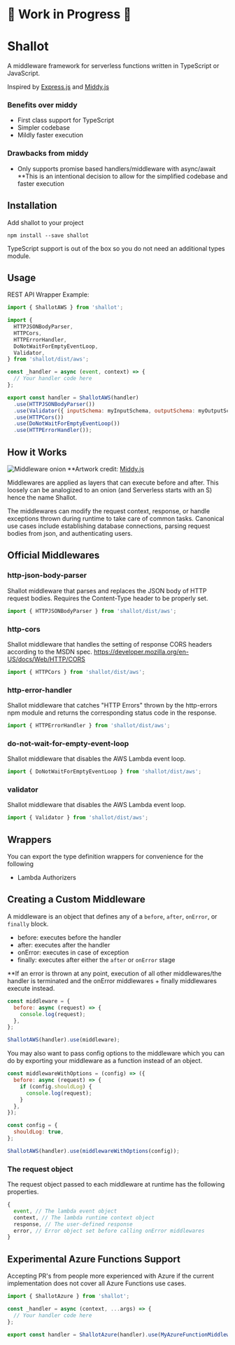 # 🚨 Work in Progress 🚨

# Shallot

A middleware framework for serverless functions written in TypeScript or JavaScript.

Inspired by [Express.js](http://expressjs.com/) and [Middy.js](https://middy.js.org/)

### Benefits over middy

- First class support for TypeScript
- Simpler codebase
- Mildly faster execution

### Drawbacks from middy

- Only supports promise based handlers/middleware with async/await
  \*\*This is an intentional decision to allow for the simplified codebase and faster execution

## Installation

Add shallot to your project

```
npm install --save shallot
```

TypeScript support is out of the box so you do not need an additional types module.

## Usage

REST API Wrapper Example:

```javascript
import { ShallotAWS } from 'shallot';

import {
  HTTPJSONBodyParser,
  HTTPCors,
  HTTPErrorHandler,
  DoNotWaitForEmptyEventLoop,
  Validator,
} from 'shallot/dist/aws';

const _handler = async (event, context) => {
  // Your handler code here
};

export const handler = ShallotAWS(handler)
  .use(HTTPJSONBodyParser())
  .use(Validator({ inputSchema: myInputSchema, outputSchema: myOutputSchema }))
  .use(HTTPCors())
  .use(DoNotWaitForEmptyEventLoop())
  .use(HTTPErrorHandler());
```

## How it Works

![Middleware onion](https://middy.js.org/img/middy-middleware-engine.png)
\*\*Artwork credit: [Middy.js](https://middy.js.org/)

Middlewares are applied as layers that can execute before and after. This loosely
can be analogized to an onion (and Serverless starts with an S) hence the name Shallot.

The middlewares can modify the request context, response, or handle exceptions thrown during runtime
to take care of common tasks. Canonical use cases include establishing database connections, parsing
request bodies from json, and authenticating users.

## Official Middlewares

### http-json-body-parser

Shallot middleware that parses and replaces the JSON body of HTTP request bodies.
Requires the Content-Type header to be properly set.

```javascript
import { HTTPJSONBodyParser } from 'shallot/dist/aws';
```

### http-cors

Shallot middleware that handles the setting of response CORS headers according
to the MSDN spec. https://developer.mozilla.org/en-US/docs/Web/HTTP/CORS

```javascript
import { HTTPCors } from 'shallot/dist/aws';
```

### http-error-handler

Shallot middleware that catches "HTTP Errors" thrown by the
http-errors npm module and returns the corresponding status
code in the response.

```javascript
import { HTTPErrorHandler } from 'shallot/dist/aws';
```

### do-not-wait-for-empty-event-loop

Shallot middleware that disables the AWS Lambda
event loop.

```javascript
import { DoNotWaitForEmptyEventLoop } from 'shallot/dist/aws';
```

### validator

Shallot middleware that disables the AWS Lambda
event loop.

```javascript
import { Validator } from 'shallot/dist/aws';
```

## Wrappers

You can export the type definition wrappers for convenience for the following

- Lambda Authorizers

## Creating a Custom Middleware

A middleware is an object that defines any of a `before`, `after`, `onError`, or `finally` block.

- before: executes before the handler
- after: executes after the handler
- onError: executes in case of exception
- finally: executes after either the `after` or `onError` stage

\*\*If an error is thrown at any point, execution of all other middlewares/the handler is terminated
and the onError middlewares + finally middlewares execute instead.

```javascript
const middleware = {
  before: async (request) => {
    console.log(request);
  },
};

ShallotAWS(handler).use(middleware);
```

You may also want to pass config options to the middleware which you can do by exporting your
middleware as a function instead of an object.

```javascript
const middlewareWithOptions = (config) => ({
  before: async (request) => {
    if (config.shouldLog) {
      console.log(request);
    }
  },
});

const config = {
  shouldLog: true,
};

ShallotAWS(handler).use(middlewareWithOptions(config));
```

### The request object

The request object passed to each middleware at runtime has the following properties.

```javascript
{
  event, // The lambda event object
  context, // The lambda runtime context object
  response, // The user-defined response
  error, // Error object set before calling onError middlewares
}
```

## Experimental Azure Functions Support

Accepting PR's from people more experienced with Azure if the current implementation
does not cover all Azure Functions use cases.

```javascript
import { ShallotAzure } from 'shallot';

const _handler = async (context, ...args) => {
  // Your handler code here
};

export const handler = ShallotAzure(handler).use(MyAzureFunctionMiddleware());
```

